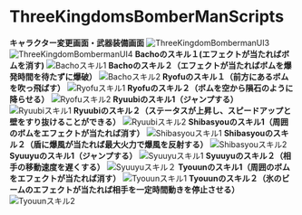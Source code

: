 # ThreeKingdomsBomberManScripts
**キャラクター変更画面・武器装備画面**
![ThreeKingdomBombermanUI3](https://user-images.githubusercontent.com/74074598/166137272-c4977a5f-cf1e-4fc4-9922-63a2b1205f68.gif)
![ThreeKingdomBombermanUI4](https://user-images.githubusercontent.com/74074598/166137314-162e0d1e-a5dd-44d6-95b3-3418866379d7.gif)
**Bachoのスキル１(エフェクトが当たればボムを消す)**
![Bachoスキル1](https://user-images.githubusercontent.com/74074598/133746138-7c6a1a44-29fc-405f-83cd-56d475790b27.gif)
**Bachoのスキル２（エフェクトが当たればボムを爆発時間を待たずに爆破）**
![Bachoスキル2](https://user-images.githubusercontent.com/74074598/133746160-60e257ef-fb37-4a5a-a8bc-d808f410936e.gif)
**Ryofuのスキル１（前方にあるボムを吹っ飛ばす）**
![Ryofuスキル1](https://user-images.githubusercontent.com/74074598/133873629-adcbf0f1-4a2c-46c7-bef2-8b599224a777.gif)
**Ryofuのスキル２（ボムを空から隕石のように降らせる）**
![Ryofuスキル2](https://user-images.githubusercontent.com/74074598/133873631-49918970-e956-4688-9d4a-07863a3e2fc2.gif)
**Ryuubiのスキル1（ジャンプする）**
![Ryuubiスキル1](https://user-images.githubusercontent.com/74074598/133873632-70842a3e-48c5-4fb6-a6e4-4a9aad2d2d78.gif)
**Ryuubiのスキル２（ステータスが上昇し、スピードアップと壁をすり抜けることができる）**
![Ryuubiスキル2](https://user-images.githubusercontent.com/74074598/133873634-d5dcdd6f-8704-42a9-be53-8196888d3586.gif)
**Shibasyouのスキル1（周囲のボムをエフェクトが当たれば消す）**
![Shibasyouスキル1](https://user-images.githubusercontent.com/74074598/133873635-3fa63cfe-72d6-46c6-8dcc-75873932332a.gif)
**Shibasyouのスキル２（盾に爆風が当たれば最大火力で爆風を反射する）**
![Shibasyouスキル2](https://user-images.githubusercontent.com/74074598/133873636-1dcc0293-55ac-477e-a7f0-662839d0cb76.gif)
**Syuuyuのスキル1（ジャンプする）**
![Syuuyuスキル1](https://user-images.githubusercontent.com/74074598/133873637-f5252395-7d28-44fa-9328-ee18637444e2.gif)
**Syuuyuのスキル２（相手の移動速度を遅くする）**
![Syuuyuスキル２](https://user-images.githubusercontent.com/74074598/133873638-ff3d41ca-2718-4dd3-9ec4-2776bccf9ddc.gif)
**Tyouunのスキル1（周囲のボムをエフェクトが当たれば消す）**
![Tyouunスキル1](https://user-images.githubusercontent.com/74074598/133873640-45cd6384-46cb-4bf8-a8d6-ecbd3e2c3ca6.gif)
**Tyouunのスキル２（氷のビームのエフェクトが当たれば相手を一定時間動きを停止させる）**
![Tyouunスキル2](https://user-images.githubusercontent.com/74074598/133873702-4c0a8faf-88a5-4db1-94a2-ade47bbc1883.gif)

